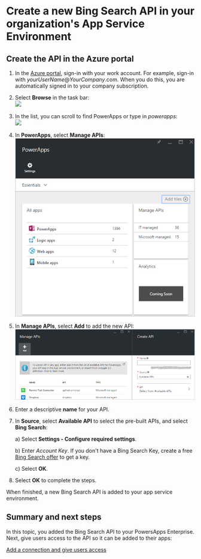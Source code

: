 <properties
    pageTitle="Add the Bing Search API to PowerApps Enterprise | Microsoft Azure"
    description="Create or configure a new Bing Search API in your organization's app service environment"
    services=""
    suite="powerapps"
    documentationCenter="" 
    authors="LinhTran"
    manager="gautamt"
    editor=""/>

<tags
   ms.service="powerapps"
   ms.devlang="na"
   ms.topic="article"
   ms.tgt_pltfrm="na"
   ms.workload="na" 
   ms.date="11/25/2015"
   ms.author="litran"/>

# Create a new Bing Search API in your organization's App Service Environment
## Create the API in the Azure portal
1. In the [Azure portal](https://portal.azure.com/), sign-in with your work account. For example, sign-in with *yourUserName*@*YourCompany*.com. When you do this, you are automatically signed in to your company subscription.

2. Select **Browse** in the task bar:  
![][4]

3. In the list, you can scroll to find PowerApps or type in *powerapps*:  
![][5]  

4. In **PowerApps**, select **Manage APIs**:  
![Browse to registered apis][2]

5. In **Manage APIs**, select **Add** to add the new API:  
![Add API][3]

6. Enter a descriptive **name** for your API. 

7. In **Source**, select **Available API** to select the pre-built APIs, and select **Bing Search**:  

    a) Select **Settings - Configure required settings**.  

    b) Enter *Account Key*. If you don't have a Bing Search Key, create a free [Bing Search offer](https://datamarket.azure.com/dataset/bing/search) to get a key. 

    c) Select **OK**. 

8. Select **OK** to complete the steps. 


When finished, a new Bing Search API is added to your app service environment.

## Summary and next steps
In this topic, you added the Bing Search API to your PowersApps Enterprise. Next, give users access to the API so it can be added to their apps: 

[Add a connection and give users access](powerapps-manage-api-connection-user-access.md)

<!--References-->

[1]: https://datamarket.azure.com/dataset/bing/search
[2]: ./media/powerapps-create-api-dropbox/browse-to-registered-apis.PNG
[3]: ./media/powerapps-create-api-dropbox/add-api.PNG
[4]: ./media/powerapps-create-api-dropbox/browseall.png
[5]: ./media/powerapps-create-api-dropbox/allresources.png